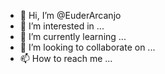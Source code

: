 - 👋 Hi, I’m @EuderArcanjo
- 👀 I’m interested in ...
- 🌱 I’m currently learning ...
- 💞️ I’m looking to collaborate on ...
- 📫 How to reach me ...

<!---
EuderAnalista/EuderAnalista is a ✨ special ✨ repository because its `README.md` (this file) appears on your GitHub profile.
You can click the Preview link to take a look at your changes.
--->
